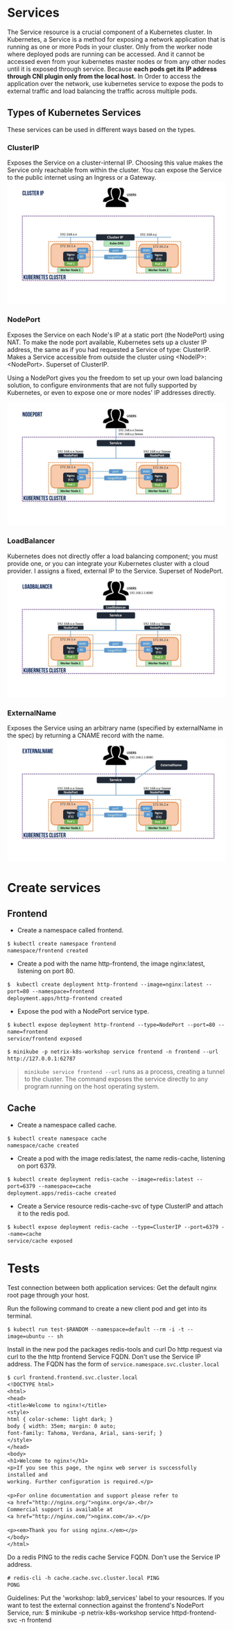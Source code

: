 # Services

The Service resource is a crucial component of a Kubernetes cluster. In Kubernetes, a Service is a method for exposing a network application that is running as one or more Pods in your cluster. Only from the worker node where deployed pods are running can be accessed. And it cannot be accessed even from your kubernetes master nodes or from any other nodes until it is exposed through service. Because **each pods get its IP address through CNI plugin only from the local host.**  In Order to access the application over the network, use kubernetes service to expose the pods to external traffic and load balancing the traffic across multiple pods.

## Types of Kubernetes Services
These services can be used in different ways based on the types.

### ClusterIP
Exposes the Service on a cluster-internal IP. Choosing this value makes the Service only reachable from within the cluster. You can expose the Service to the public internet using an Ingress or a Gateway.
![ClusterIP reference](clusterip.jpeg "ClusterIP abstraction")

### NodePort
Exposes the Service on each Node's IP at a static port (the NodePort) using NAT. To make the node port available, Kubernetes sets up a cluster IP address, the same as if you had requested a Service of type: ClusterIP. Makes a Service accessible from outside the cluster using \<NodeIP>:\<NodePort>. Superset of ClusterIP.

Using a NodePort gives you the freedom to set up your own load balancing solution, to configure environments that are not fully supported by Kubernetes, or even to expose one or more nodes' IP addresses directly.

![NodePort reference](nodeport.jpeg "NodePort abstraction")


### LoadBalancer
Kubernetes does not directly offer a load balancing component; you must provide one, or you can integrate your Kubernetes cluster with a cloud provider. I assigns a fixed, external IP to the Service. Superset of NodePort.
![LoadBalancer reference](loadbalancer.jpeg "LoadBalancer abstraction")


### ExternalName
Exposes the Service using an arbitrary name (specified by externalName in the spec) by returning a CNAME record with the name.
![ExternalName reference](externalname.jpeg "ExternalName abstraction")



# Create services

##  Frontend
- Create a namespace called frontend.
```console
$ kubectl create namespace frontend
namespace/frontend created
```
- Create a pod with the name http-frontend, the image nginx:latest, listening on port 80.
```console
$  kubectl create deployment http-frontend --image=nginx:latest --port=80 --namespace=frontend
deployment.apps/http-frontend created
```
- Expose the pod with a NodePort service type.
```console
$ kubectl expose deployment http-frontend --type=NodePort --port=80 --name=frontend
service/frontend exposed
```

```console
$ minikube -p netrix-k8s-workshop service frontend -n frontend --url
http://127.0.0.1:62787
```

> `minikube service frontend --url` runs as a process, creating a tunnel to the cluster. The command exposes the service directly to any program running on the host operating system.
## Cache
- Create a namespace called cache. 
```console
$ kubectl create namespace cache
namespace/cache created
```
- Create a pod with the image redis:latest, the name redis-cache, listening on port 6379.
```console
$ kubectl create deployment redis-cache --image=redis:latest --port=6379 --namespace=cache  
deployment.apps/redis-cache created
```
- Create a Service resource redis-cache-svc of type ClusterIP and attach it to the redis pod.
```console
$ kubectl expose deployment redis-cache --type=ClusterIP --port=6379 --name=cache             
service/cache exposed
```

# Tests
Test connection between both application services: Get the default nginx root page through your host.

Run the following command to create a new client pod and get into its terminal.
```console
$ kubectl run test-$RANDOM --namespace=default --rm -i -t --image=ubuntu -- sh
```
Install in the new pod the packages redis-tools and curl
Do http request via curl to the the http frontend Service FQDN. Don't use the Service IP address. The FQDN has the form of `service.namespace.svc.cluster.local`
```console
$ curl frontend.frontend.svc.cluster.local
<!DOCTYPE html>
<html>
<head>
<title>Welcome to nginx!</title>
<style>
html { color-scheme: light dark; }
body { width: 35em; margin: 0 auto;
font-family: Tahoma, Verdana, Arial, sans-serif; }
</style>
</head>
<body>
<h1>Welcome to nginx!</h1>
<p>If you see this page, the nginx web server is successfully installed and
working. Further configuration is required.</p>

<p>For online documentation and support please refer to
<a href="http://nginx.org/">nginx.org</a>.<br/>
Commercial support is available at
<a href="http://nginx.com/">nginx.com</a>.</p>

<p><em>Thank you for using nginx.</em></p>
</body>
</html>
```

Do a redis PING to the redis cache Service FQDN. Don't use the Service IP address.
```console
# redis-cli -h cache.cache.svc.cluster.local PING
PONG
```
Guidelines:
Put the 'workshop: lab9_services' label to your resources.
If you want to test the external connection against the frontend's NodePort Service, run:
$ minikube -p netrix-k8s-workshop service httpd-frontend-svc -n frontend
